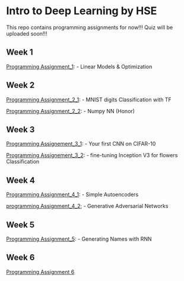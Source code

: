 # Intro to Deep Learning by HSE

This repo contains programming assignments for now!!! Quiz will be uploaded soon!!!
## Week 1

[Programming Assignment_1](https://github.com/AKASH2907/Introduction_to_Deep_Learning_Coursera/blob/master/Week_1_PA/week01_pa.ipynb): - Linear Models & Optimization

## Week 2

[Programming Assignment_2_1](https://github.com/AKASH2907/Introduction_to_Deep_Learning_Coursera/blob/master/Week_2_PA_1/digits_classification.ipynb): - MNIST digits Classification with TF

[Programming Assignment_2_2](https://github.com/AKASH2907/Introduction_to_Deep_Learning_Coursera/blob/master/Week_2_PA_2/NumpyNN%2B%2528honor%2529.ipynb): - Numpy NN (Honor)

## Week 3

[Programming Assignement_3_1](https://github.com/AKASH2907/Introduction_to_Deep_Learning_Coursera/blob/master/Week_3_%20PA1/week3_task1_first_cnn_cifar10_clean.ipynb): - Your first CNN on CIFAR-10

[Programming Assignement_3_2](https://github.com/AKASH2907/Introduction_to_Deep_Learning_Coursera/blob/master/Week_3_PA2/week3_task2_fine_tuning_clean.ipynb): - fine-tuning Inception V3 for flowers Classification

## Week 4

[Programming Assignment_4_1](https://github.com/AKASH2907/Introduction_to_Deep_Learning_Coursera/blob/master/Week_4_PA1/Autoencoders_task.ipynb): - Simple Autoencoders

[programming Assignment_4_2](https://github.com/AKASH2907/Introduction_to_Deep_Learning_Coursera/blob/master/Week_4_PA2/Adversarial_task.ipynb); - Generative Adversarial Networks

## Week 5 

[Programming Assignment_5](https://github.com/AKASH2907/Introduction_to_Deep_Learning_Coursera/blob/master/Week_5_PA1/RNN_task.ipynb): - Generating Names with RNN

## Week 6

[Programming Assignment 6]()
